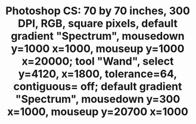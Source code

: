 ---
ee_id: '4339'
site: '1'
type: '2'
url: 2016-007-photoshop-cs
title: 'Photoshop CS: 70 by 70 inches, 300 DPI, RGB, square pixels, default gradient
  "Spectrum", mousedown y=1000 x=1000, mouseup y=1000 x=20000; tool "Wand", select
  y=4120, x=1800, tolerance=64, contiguous= off; default gradient "Spectrum", mousedown
  y=300 x=1000, mouseup y=20700 x=1000'
year: '2016'
display_year: '2016'
medium: Chromogenic print
dims: 70 x 70 in
pitch: ''
ps: ''
live_url: ''
related: ''
youtube: ''
related_code: ''
imgs: photoshop-cs-2016-007-full-database-Team.jpg
subheading: ''
download: ''
add_credit: ''
commission: ''
layout: things-i-made
---